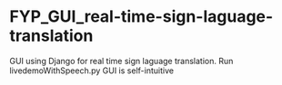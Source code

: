 # FYP_GUI_real-time-sign-laguage-translation
GUI using Django for real time sign laguage translation.
Run livedemoWithSpeech.py
GUI is self-intuitive
